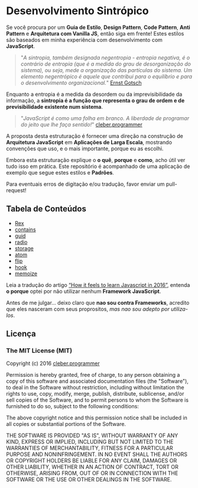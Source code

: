# Desenvolvimento Sintrópico

Se você procura por um **Guia de Estilo**, **Design Pattern**, **Code Pattern**, **Anti Pattern** e **Arquitetura com Vanilla JS**, então siga em frente! Estes estilos são baseados em minha experiência com desenvolvimento com **JavaScript**.


> "*A sintropia, também designada negentropia - entropia negativa, é o contrário de entropia (que é a medida do grau de desorganização do sistema), ou seja, mede a organização das partículas do sistema. Um elemento negentrópico é aquele que contribui para o equilíbrio e para o desenvolvimento organizacional.*" [Ernst Gotsch](http://agendagotsch.com/)


Enquanto a entropia é a medida da desordem ou da imprevisibilidade da informação, a **sintropia é a função que representa o grau de ordem e de previsibilidade existente num sistema**.


> "*JavaScript é como uma folha em branco. A liberdade de programar do jeito que lhe faça sentido!*" [cleber.programmer](https://github.com/cleber-programmer)


A proposta desta estruturação é fornecer uma direção na construção de **Arquitetura JavaScript** em **Aplicações de Larga Escala**, mostrando convenções que uso, e o mais importante, porque eu as escolhi.

Embora esta estruturação explique o **o quê**, **porque** e **como**, acho útil ver tudo isso em prática. Este repositório é acompanhado de uma aplicação de exemplo que segue estes estilos e **Padrões**.

Para eventuais erros de digitação e/ou tradução, favor enviar um pull-request!

## Tabela de Conteúdos

* [Rex](https://github.com/cleber-programmer/cleber.programmer/blob/master/src)
* [contains](https://github.com/cleber-programmer/cleber.programmer/blob/master/src/helpers/contains)
* [guid](https://github.com/cleber-programmer/cleber.programmer/blob/master/src/helpers/guid)
* [radio](https://github.com/cleber-programmer/cleber.programmer/blob/master/src/services/radio)
* [storage](https://github.com/cleber-programmer/cleber.programmer/blob/master/src/services/storage)
* [atom](https://github.com/cleber-programmer/cleber.programmer/blob/master/src/wrappers/atom)
* [flip](https://github.com/cleber-programmer/cleber.programmer/blob/master/src/wrappers/flip)
* [hook](https://github.com/cleber-programmer/cleber.programmer/blob/master/src/wrappers/hook)
* [memoize](https://github.com/cleber-programmer/cleber.programmer/blob/master/src/wrappers/memoize)


Leia a tradução do artigo [“How it feels to learn Javascript in 2016”](https://hackernoon.com/how-it-feels-to-learn-javascript-in-2016-d3a717dd577f#.p89yfl61i), entenda **o porque** optei por não utilizar nenhum **Framework JavaScript**.

Antes de me julgar... deixo claro que **nao sou contra Frameworks**, acredito que eles nasceram com seus proprositos, *mas nao sou adepto por utiliza-los*.

## Licença
### The MIT License (MIT)

Copyright (c) 2016 [cleber.programmer](https://github.com/cleber-programmer)

Permission is hereby granted, free of charge, to any person obtaining a copy of
this software and associated documentation files (the "Software"), to deal in
the Software without restriction, including without limitation the rights to
use, copy, modify, merge, publish, distribute, sublicense, and/or sell copies of the Software, and to permit persons to whom the Software is furnished to do so, subject to the following conditions:

The above copyright notice and this permission notice shall be included in all
copies or substantial portions of the Software.

THE SOFTWARE IS PROVIDED "AS IS", WITHOUT WARRANTY OF ANY KIND, EXPRESS OR
IMPLIED, INCLUDING BUT NOT LIMITED TO THE WARRANTIES OF MERCHANTABILITY, FITNESS FOR A PARTICULAR PURPOSE AND NONINFRINGEMENT. IN NO EVENT SHALL THE AUTHORS OR COPYRIGHT HOLDERS BE LIABLE FOR ANY CLAIM, DAMAGES OR OTHER LIABILITY, WHETHER IN AN ACTION OF CONTRACT, TORT OR OTHERWISE, ARISING FROM, OUT OF OR IN CONNECTION WITH THE SOFTWARE OR THE USE OR OTHER DEALINGS IN THE SOFTWARE.

